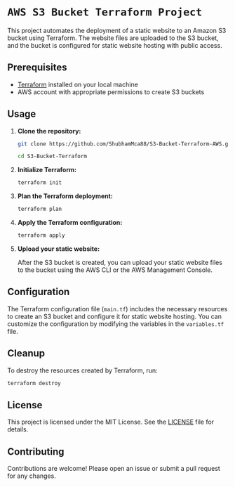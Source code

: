 # `AWS S3 Bucket Terraform Project`

This project automates the deployment of a static website to an Amazon S3 bucket using Terraform. The website files are uploaded to the S3 bucket, and the bucket is configured for static website hosting with public access.

## Prerequisites

- [Terraform](https://www.terraform.io/downloads.html) installed on your local machine
- AWS account with appropriate permissions to create S3 buckets

## Usage

1. **Clone the repository:**

    ```sh
    git clone https://github.com/ShubhamMca88/S3-Bucket-Terraform-AWS.git

    cd S3-Bucket-Terraform
    ```

2. **Initialize Terraform:**

    ```sh
    terraform init
    ```

3. **Plan the Terraform deployment:**

    ```sh
    terraform plan
    ```

4. **Apply the Terraform configuration:**

    ```sh
    terraform apply
    ```

5. **Upload your static website:**

    After the S3 bucket is created, you can upload your static website files to the bucket using the AWS CLI or the AWS Management Console.

## Configuration

The Terraform configuration file (`main.tf`) includes the necessary resources to create an S3 bucket and configure it for static website hosting. You can customize the configuration by modifying the variables in the `variables.tf` file.

## Cleanup

To destroy the resources created by Terraform, run:

```sh
terraform destroy
```

## License

This project is licensed under the MIT License. See the [LICENSE](LICENSE) file for details.

## Contributing

Contributions are welcome! Please open an issue or submit a pull request for any changes.

